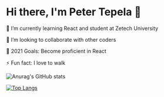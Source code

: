 # Hi there, I'm Peter Tepela 👋


🌱 I’m currently learning React and student at Zetech University

👯 I’m looking to collaborate with other coders

🥅 2021 Goals: Become proficient in React

⚡ Fun fact: I love to walk

![Anurag's GitHub stats](https://github-readme-stats.vercel.app/api?username=sankaire&show_icons=true)



[![Top Langs](https://github-readme-stats.vercel.app/api/top-langs/?username=sankaire&layout=compact)](https://github.com/anuraghazra/github-readme-stats)






